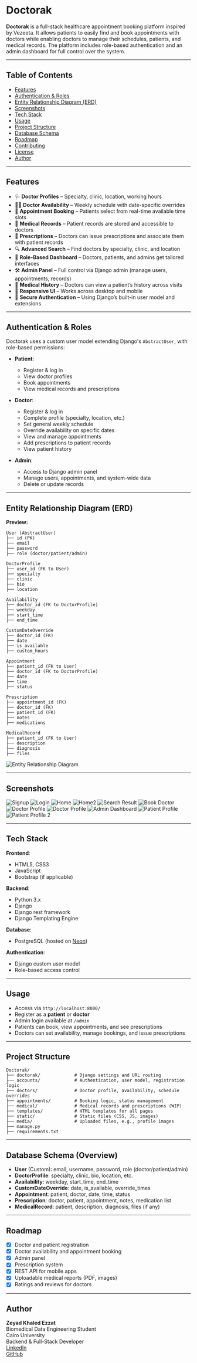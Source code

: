 # Doctorak

**Doctorak** is a full-stack healthcare appointment booking platform inspired by Vezeeta. It allows patients to easily find and book appointments with doctors while enabling doctors to manage their schedules, patients, and medical records. The platform includes role-based authentication and an admin dashboard for full control over the system.

---

## Table of Contents

- [Features](#features)  
- [Authentication & Roles](#authentication--roles)  
- [Entity Relationship Diagram (ERD)](#entity-relationship-diagram-erd)  
- [Screenshots](#screenshots)  
- [Tech Stack](#tech-stack)  
- [Usage](#usage)  
- [Project Structure](#project-structure)  
- [Database Schema](#database-schema)  
- [Roadmap](#roadmap)  
- [Contributing](#contributing)  
- [License](#license)  
- [Author](#author)  

---

## Features

- 🩺 **Doctor Profiles** – Specialty, clinic, location, working hours  
- 👨‍⚕️ **Doctor Availability** – Weekly schedule with date-specific overrides  
- 📅 **Appointment Booking** – Patients select from real-time available time slots  
- 📂 **Medical Records** – Patient records are stored and accessible to doctors  
- 💊 **Prescriptions** – Doctors can issue prescriptions and associate them with patient records  
- 🔍 **Advanced Search** – Find doctors by specialty, clinic, and location  
- 👤 **Role-Based Dashboard** – Doctors, patients, and admins get tailored interfaces  
- 🛠 **Admin Panel** – Full control via Django admin (manage users, appointments, records)  
- 🧾 **Medical History** – Doctors can view a patient’s history across visits  
- 📱 **Responsive UI** – Works across desktop and mobile  
- 🔐 **Secure Authentication** – Using Django’s built-in user model and extensions  

---

## Authentication & Roles

Doctorak uses a custom user model extending Django's `AbstractUser`, with role-based permissions:

- **Patient**:  
  - Register & log in  
  - View doctor profiles  
  - Book appointments  
  - View medical records and prescriptions  

- **Doctor**:  
  - Register & log in  
  - Complete profile (specialty, location, etc.)  
  - Set general weekly schedule  
  - Override availability on specific dates  
  - View and manage appointments  
  - Add prescriptions to patient records  
  - View patient history  

- **Admin**:  
  - Access to Django admin panel  
  - Manage users, appointments, and system-wide data  
  - Delete or update records  

---

## Entity Relationship Diagram (ERD)


**Preview:**

```text
User (AbstractUser)
├── id (PK)
├── email
├── password
├── role (doctor/patient/admin)

DoctorProfile
├── user_id (FK to User)
├── specialty
├── clinic
├── bio
├── location

Availability
├── doctor_id (FK to DoctorProfile)
├── weekday
├── start_time
├── end_time

CustomDateOverride
├── doctor_id (FK)
├── date
├── is_available
├── custom_hours

Appointment
├── patient_id (FK to User)
├── doctor_id (FK to DoctorProfile)
├── date
├── time
├── status

Prescription
├── appointment_id (FK)
├── doctor_id (FK)
├── patient_id (FK)
├── notes
├── medications

MedicalRecord
├── patient_id (FK to User)
├── description
├── diagnosis
├── files
```



![Entity Relationship Diagram](./erd.jpg)


---

## Screenshots


![Signup](screenshots/signup.png)
![Login](screenshots/login.png)
![Home](screenshots/home.png)
![Home2](screenshots/home2.png)
![Search Result](screenshots/searchresult.png)
![Book Doctor](screenshots/bookdoctor.png)
![Doctor Profile](screenshots/doctor_profile.png)
![Doctor Profile](screenshots/doctor_profile2.png)
![Admin Dashboard](screenshots/admin_dashboard.png)
![Patient Profile](screenshots/patient1.png)
![Patient Profile 2](screenshots/patient2.png)



---

## Tech Stack

**Frontend**:  
- HTML5, CSS3  
- JavaScript  
- Bootstrap (if applicable)

**Backend**:  
- Python 3.x  
- Django  
- Django rest framework
- Django Templating Engine  

**Database**:  
- PostgreSQL (hosted on [Neon](https://neon.tech))  

**Authentication**:  
- Django custom user model  
- Role-based access control  

---

## Usage

- Access via `http://localhost:8000/`  
- Register as a **patient** or **doctor**  
- Admin login available at `/admin`  
- Patients can book, view appointments, and see prescriptions  
- Doctors can set availability, manage bookings, and issue prescriptions  

---

## Project Structure

```
Doctorak/
├── doctorak/             # Django settings and URL routing
├── accounts/             # Authentication, user model, registration logic
├── doctors/              # Doctor profile, availability, schedule overrides
├── appointments/         # Booking logic, status management
├── medical/              # Medical records and prescriptions (WIP)
├── templates/            # HTML templates for all pages
├── static/               # Static files (CSS, JS, images)
├── media/                # Uploaded files, e.g., profile images
├── manage.py
├── requirements.txt
```

---

## Database Schema (Overview)

- **User** (Custom): email, username, password, role (doctor/patient/admin)  
- **DoctorProfile**: specialty, clinic, bio, location, etc.  
- **Availability**: weekday, start_time, end_time  
- **CustomDateOverride**: date, is_available, override_times  
- **Appointment**: patient, doctor, date, time, status  
- **Prescription**: doctor, patient, appointment, notes, medication list  
- **MedicalRecord**: patient, description, diagnosis, files (if any)

---

## Roadmap

- [x] Doctor and patient registration  
- [x] Doctor availability and appointment booking  
- [x] Admin panel  
- [x] Prescription system  
- [x] REST API for mobile apps  
- [x] Uploadable medical reports (PDF, images)  
- [x] Ratings and reviews for doctors  

---

## Author

**Zeyad Khaled Ezzat**  
Biomedical Data Engineering Student  
Cairo University  
Backend & Full-Stack Developer  
[LinkedIn](https://www.linkedin.com/in/zeyadkkhaled/)  
[GitHub](https://github.com/zeyadkkhaled)